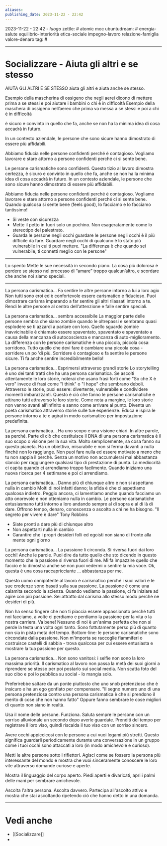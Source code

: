 ```yaml
---
aliases: 
publishing_date: 2023-11-22 - 22:42
---
```

2023-11-22 - 22:42 - *luogo*
zettle: # atomic moc
ubuntudream: # energia-salute equilibrio-interiorità etica-sociale impegno-lavoro relazione-famiglia valore-denaro 
tag: #

---
# Socializzare - Aiuta gli altri e se stesso


AIUTA GLI ALTRI E SE STESSO
aiuta gli altri e aiuta anche se stesso.  

Esempio della mascherina di ossigeno che negli aerei dicono di mettere prima a se stessi e poi aiutare i bambini o chi è in difficoltà
Esempio della maschera di ossigeno nell’aereo che prima va messa a se stessi e poi a chi è in difficoltà

è sicuro e convinto in quello che fa, anche se non ha la minima idea di cosa accadrà in futuro. 

In un contesto aziendale, le persone che sono sicure hanno dimostrato di essere più affidabili.

Abbiamo fiducia nelle persone confidenti perché è contagioso. Vogliamo lavorare e stare attorno a persone confidenti perché ci si sente bene.

Le persone carismatiche sono confidenti.
Questo tizio al lavoro dimostra certezza, è sicuro e convinto in quello che fa, anche se non ha la minima idea di cosa accadrà in futuro. In un contesto aziendale, le persone che sono sicure hanno dimostrato di essere più affidabili.

Abbiamo fiducia nelle persone confidenti perché è contagioso. Vogliamo lavorare e stare attorno a persone confidenti perché ci si sente bene. Quando qualcosa si sente bene (feels good), lo facciamo e lo facciamo tantissimo!

- Si veste con sicurezza
- Mette il petto in fuori solo un pochino. Non esageratamente come lo stereotipo del palestrato.
- Guarda le persone negli occhi
	guardare le persone negli occhi è il più difficile da fare. Guardare negli occhi di qualcuno è lo stato più vulnerabile in cui ti puoi mettere. "La differenza è che quando sei vulnerabile, ti connetti meglio con le persone"

---
Lo spento Mette le sue necessità in secondo piano. La cosa più dolorosa è perdere se stesso nel processo di “amare” troppo qualcun’altro, e scordare che anche noi siamo speciali.

---
La persona carismatica…
Fa sentire le altre persone intorno a lui a loro agio Non tutti sono eroi ed è confortevole essere carismatico e fiducioso. Puoi dimostrare carisma imparando a far sentire gli altri rilassati intorno a te. Rendi le altre persone al centro dell'attenzione e falle sentire speciali. 

La persona carismatica…
sembra accessibile
La maggior parte delle persone sembra che siano zombie quando le oltrepassi e sembrano quasi esplodere se ti azzardi a parlare con loro. Quello sguardo zombie inavvicinabile è chiamato essere spaventato, spaventato e spaventato a causa della mancanza di autocoscienza e mancanza di auto-miglioramento.
La differenza con le persone carismatiche è una piccola, piccola cosa: sorridono. Tutto quello che devi fare è cambiare una piccola cosa - sorridere un po 'di più. Sorridere è contagioso e fa sentire le persone sicure. Ti fa anche sentire incredibilmente bello!


La persona carismatica…
Esprimersi attraverso grandi storie
Lo storytelling è uno dei tanti tratti che ha una persona carismatica. Se ascolti attentamente le loro storie, noterai che usano frasi forti come "So che X è vero" invece di frasi come "I think" o "I hope" che sembrano deboli. Attraverso le storie, puoi essere: divertente, vulnerabile e condividere momenti imbarazzanti. Questo è ciò che fanno le persone carismatiche e attirano tutti attraverso le loro storie. Come nota a margine, le loro storie non vanno avanti all'infinito e sanno come arrivare al punto. Diventa un poeta carismatico attraverso storie sulle tue esperienze. Educa e ispira le persone intorno a te e agirai in modo carismatico per impostazione predefinita.

La persona carismatica…
Ha uno scopo e una visione chiari. In altre parole, sa perché.
Parte di ciò che costituisce il DNA di una persona carismatica è il suo scopo o visione per la sua vita. Molto semplicemente, sa cosa fanno su questo pianeta. Ha un obiettivo, misurabile e non si ferma davanti a nulla finché non lo raggiunge.
Non puoi fare nulla ed essere motivato a meno che tu non sappia il perché. Senza un motivo non accumulerai mai abbastanza slancio per raggiungere qualsiasi tipo di prestazione di punta. La mediocrità ci capita quando ci arrendiamo troppo facilmente. Quando iniziamo una nuova ricerca per 4 settimane e poi ci arrendiamo.

La persona carismatica…
Danno più di chiunque altro e non si aspettano nulla in cambio
Molti di noi infatti danno; la sfida è che ci aspettiamo qualcosa indietro. Peggio ancora, ci lamentiamo anche quando facciamo un atto onorevole e non otteniamo nulla in cambio.
Le persone carismatiche entusiasmano tutti intorno a loro andando sempre al di sopra e al di là di dare. Offrono tempo, denaro, conoscenza o ascolto a chi ne ha bisogno.
"Il segreto per vivere è dare" Tony Robbins
- Siate pronti a dare più di chiunque altro
- Non aspettarti nulla in cambio
- Garantire che i propri desideri folli ed egoisti non siano di fronte alla mente ogni giorno

La persona carismatica…
La passione li circonda. Si riversa fuori dai loro occhi!
Anche le parole. Puoi dire da tutto quello che sto dicendo in questo momento che la passione si riversa fuori di me. Mi fa impazzire quello che faccio e lo dimostra anche se non puoi vedermi o sentire la mia voce. Ok, questa è una cosa raccapricciante ... abbastanza per me.

Questo uomo onnipotente al lavoro è carismatico perché i suoi valori e le sue credenze sono basati sulla sua passione. La passione è come una calamita secondo la scienza. Quando vediamo la passione, ci fa iniziare ad agire con più passione. Sei attratto dal carisma allo stesso modo perché ne desideri di più.

Non ha senso fingere che non ti piaccia essere appassionato perché tutti noi facciamo, a volte ci perdiamo e perdiamo la passione per la vita o la nostra carriera. Va bene! Nessuno di noi è un'anima perfetta che non si perde la testa una volta ogni tanto. Sono fottutamente perso più di quanto non sia in pista metà del tempo.
Bottom-line: le persone carismatiche sono circondate dalla passione. Non m'importa se raccoglie fiammiferi o costruisce castelli di sabbia - trova qualcosa per cui essere entusiasta e mostrare la tua passione per questo.


La persona carismatica…
Non sono vanitosi: i selfie non sono la loro massima priorità.
Il carismatico al lavoro non passa la metà dei suoi giorni a riprendere se stesso per poi postarlo sui social media. Non scatta foto del suo cibo e poi lo pubblica su social - lo mangia solo.

Preferirebbe saltare da un ponte piuttosto che uno snob pretenzioso che è insicuro e ha un ego gonfiato per compensare.
"Il segno numero uno di una persona pretenziosa contro una persona carismatica è che si prendono il merito di cose che non hanno fatto"
Oppure fanno sembrare le cose migliori di quanto non siano in realtà.

Usa il nome delle persone. Funziona.
Saluta sempre le persone con un sorriso alluvionale un secondo dopo averle guardate. Prenditi del tempo per registrare il loro viso, quindi riscalda il tuo viso con un sorriso sincero.

Avere occhi appiccicosi con le persone a cui vuoi legami più stretti. Questo significa guardarli periodicamente durante una conversazione in un gruppo come i tuoi occhi sono attaccati a loro (in modo amichevole e curioso).

Metti le altre persone sotto i riflettori. Agisci come se fossero la persona più interessante del mondo e mostra che vuoi sinceramente conoscere le loro vite attraverso domande curiose e aperte.

Mostra il linguaggio del corpo aperto. Piedi aperti e divaricati, apri i palmi delle mani per sembrare amichevole.

Ascolta l'altra persona. Ascolta davvero. Partecipa all'ascolto attivo e mostra che stai ascoltando ripetendo ciò che hanno detto in una domanda.



---
# Vedi anche
- [[Socializzare]]
- 